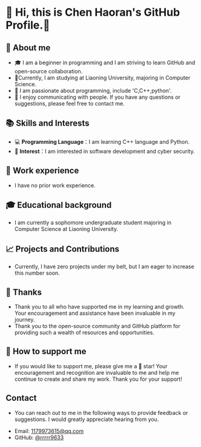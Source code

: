 # 👋 Hi, this is Chen Haoran's GitHub Profile.👋  
  

## 👤 About me
  
- 🎓 I am a beginner in programming and I am striving to learn GitHub and open-source collaboration.  
- 💼Currently, I am studying at Liaoning University, majoring in Computer Science.
- 🌱 I am passionate about programming, include 'C,C++,python'.  
- 💬 I enjoy communicating with people. If you have any questions or suggestions, please feel free to contact me.  
  
## 📚 Skills and Interests 
  
- 💻 **Programming Language**：I am learning C++ language and Python.  
- 📖 **Interest**：I am interested in software development and cyber security.
  
## 💼 Work experience
- I have no prior work experience.
  
## 🎓 Educational background 
  
- I am currently a sophomore undergraduate student majoring in Computer Science at Liaoning University.
  
## 📈 Projects and Contributions 
 - Currently, I have zero projects under my belt, but I am eager to increase this number soon.

## 🎉 Thanks    
- Thank you to all who have supported me in my learning and growth. Your encouragement and assistance have been invaluable in my journey. 
- Thank you to the open-source community and GitHub platform for providing such a wealth of resources and opportunities.
  
## 👏 How to support me
  
- If you would like to support me, please give me a 🌟 star! Your encouragement and recognition are invaluable to me and help me continue to create and share my work. Thank you for your support!

## Contact 
  
- You can reach out to me in the following ways to provide feedback or suggestions. I would greatly appreciate hearing from you.
  
* Email: [1179973615@qq.com](mailto:1179973615@qq.com)  
* GitHub: [@rrrrr9633](https://github.com/rrrrr9633)  
